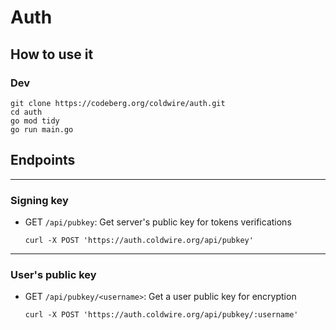 # Auth

## How to use it
### Dev
```
git clone https://codeberg.org/coldwire/auth.git
cd auth
go mod tidy
go run main.go
```

## Endpoints

---

### Signing key

- GET `/api/pubkey`: Get server's public key for tokens verifications

  ```
  curl -X POST 'https://auth.coldwire.org/api/pubkey'
  ```

---

### User's public key

- GET `/api/pubkey/<username>`: Get a user public key for encryption

  ```
  curl -X POST 'https://auth.coldwire.org/api/pubkey/:username'
  ```


